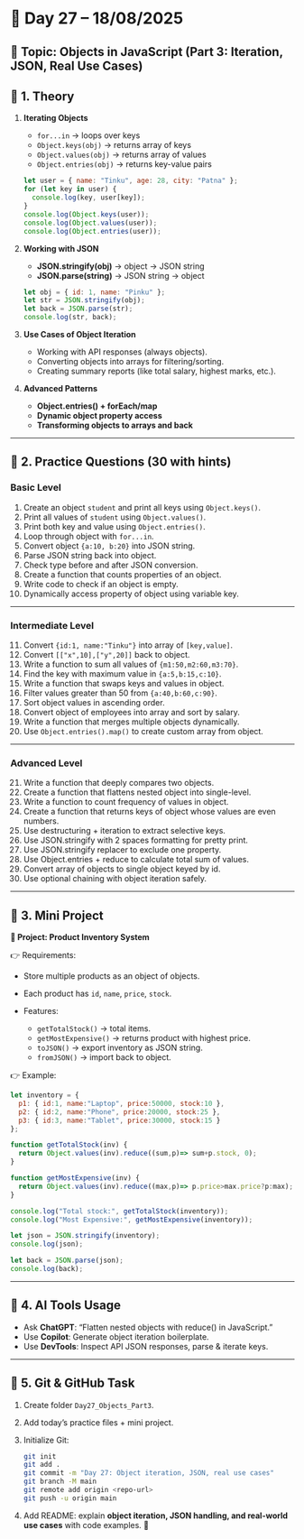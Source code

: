 
# 📅 Day 27 – 18/08/2025

## 📝 Topic: **Objects in JavaScript (Part 3: Iteration, JSON, Real Use Cases)**

## 🔹 1. Theory

1. **Iterating Objects**

   * `for...in` → loops over keys
   * `Object.keys(obj)` → returns array of keys
   * `Object.values(obj)` → returns array of values
   * `Object.entries(obj)` → returns key-value pairs

   ```js
   let user = { name: "Tinku", age: 28, city: "Patna" };
   for (let key in user) {
     console.log(key, user[key]);
   }
   console.log(Object.keys(user));
   console.log(Object.values(user));
   console.log(Object.entries(user));
   ```

2. **Working with JSON**

   * **JSON.stringify(obj)** → object → JSON string
   * **JSON.parse(string)** → JSON string → object

   ```js
   let obj = { id: 1, name: "Pinku" };
   let str = JSON.stringify(obj);
   let back = JSON.parse(str);
   console.log(str, back);
   ```

3. **Use Cases of Object Iteration**

   * Working with API responses (always objects).
   * Converting objects into arrays for filtering/sorting.
   * Creating summary reports (like total salary, highest marks, etc.).

4. **Advanced Patterns**

   * **Object.entries() + forEach/map**
   * **Dynamic object property access**
   * **Transforming objects to arrays and back**

---

## 🔹 2. Practice Questions (30 with hints)

### Basic Level

1. Create an object `student` and print all keys using `Object.keys()`.
2. Print all values of `student` using `Object.values()`.
3. Print both key and value using `Object.entries()`.
4. Loop through object with `for...in`.
5. Convert object `{a:10, b:20}` into JSON string.
6. Parse JSON string back into object.
7. Check type before and after JSON conversion.
8. Create a function that counts properties of an object.
9. Write code to check if an object is empty.
10. Dynamically access property of object using variable key.

---

### Intermediate Level

11. Convert `{id:1, name:"Tinku"}` into array of `[key,value]`.
12. Convert `[["x",10],["y",20]]` back to object.
13. Write a function to sum all values of `{m1:50,m2:60,m3:70}`.
14. Find the key with maximum value in `{a:5,b:15,c:10}`.
15. Write a function that swaps keys and values in object.
16. Filter values greater than 50 from `{a:40,b:60,c:90}`.
17. Sort object values in ascending order.
18. Convert object of employees into array and sort by salary.
19. Write a function that merges multiple objects dynamically.
20. Use `Object.entries().map()` to create custom array from object.

---

### Advanced Level

21. Write a function that deeply compares two objects.
22. Create a function that flattens nested object into single-level.
23. Write a function to count frequency of values in object.
24. Create a function that returns keys of object whose values are even numbers.
25. Use destructuring + iteration to extract selective keys.
26. Use JSON.stringify with 2 spaces formatting for pretty print.
27. Use JSON.stringify replacer to exclude one property.
28. Use Object.entries + reduce to calculate total sum of values.
29. Convert array of objects to single object keyed by id.
30. Use optional chaining with object iteration safely.

---

## 🔹 3. Mini Project

**🎯 Project: Product Inventory System**

👉 Requirements:

* Store multiple products as an object of objects.
* Each product has `id`, `name`, `price`, `stock`.
* Features:

  * `getTotalStock()` → total items.
  * `getMostExpensive()` → returns product with highest price.
  * `toJSON()` → export inventory as JSON string.
  * `fromJSON()` → import back to object.

👉 Example:

```js
let inventory = {
  p1: { id:1, name:"Laptop", price:50000, stock:10 },
  p2: { id:2, name:"Phone", price:20000, stock:25 },
  p3: { id:3, name:"Tablet", price:30000, stock:15 }
};

function getTotalStock(inv) {
  return Object.values(inv).reduce((sum,p)=> sum+p.stock, 0);
}

function getMostExpensive(inv) {
  return Object.values(inv).reduce((max,p)=> p.price>max.price?p:max);
}

console.log("Total stock:", getTotalStock(inventory));
console.log("Most Expensive:", getMostExpensive(inventory));

let json = JSON.stringify(inventory);
console.log(json);

let back = JSON.parse(json);
console.log(back);
```

---

## 🔹 4. AI Tools Usage

* Ask **ChatGPT**: “Flatten nested objects with reduce() in JavaScript.”
* Use **Copilot**: Generate object iteration boilerplate.
* Use **DevTools**: Inspect API JSON responses, parse & iterate keys.

---

## 🔹 5. Git & GitHub Task

1. Create folder `Day27_Objects_Part3`.

2. Add today’s practice files + mini project.

3. Initialize Git:

   ```bash
   git init
   git add .
   git commit -m "Day 27: Object iteration, JSON, real use cases"
   git branch -M main
   git remote add origin <repo-url>
   git push -u origin main
   ```

4. Add README: explain **object iteration, JSON handling, and real-world use cases** with code examples.
 🎉

